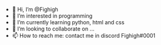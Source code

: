 - 👋 Hi, I’m @Fighigh
- 👀 I’m interested in programming
- 🌱 I’m currently learning python, html and css
- 💞️ I’m looking to collaborate on ...
- 📫 How to reach me: contact me in discord Fighigh#0001

<!---
Fighigh/Fighigh is a ✨ special ✨ repository because its `README.md` (this file) appears on your GitHub profile.
You can click the Preview link to take a look at your changes.
--->
